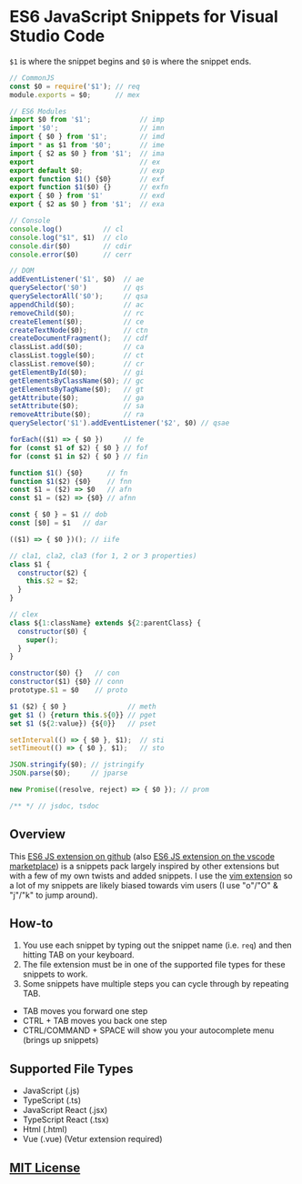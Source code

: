 # ES6 JavaScript Snippets for Visual Studio Code

`$1` is where the snippet begins and `$0` is where the snippet ends.

```js
// CommonJS
const $0 = require('$1'); // req
module.exports = $0;      // mex

// ES6 Modules
import $0 from '$1';            // imp
import '$0';                    // imn
import { $0 } from '$1';        // imd
import * as $1 from '$0';       // ime
import { $2 as $0 } from '$1';  // ima
export                          // ex
export default $0;              // exp
export function $1() {$0}       // exf
export function $1($0) {}       // exfn
export { $0 } from '$1'         // exd
export { $2 as $0 } from '$1';  // exa

// Console
console.log()          // cl
console.log("$1", $1)  // clo
console.dir($0)        // cdir
console.error($0)      // cerr

// DOM
addEventListener('$1', $0)  // ae
querySelector('$0')         // qs
querySelectorAll('$0');     // qsa
appendChild($0);            // ac
removeChild($0);            // rc
createElement($0);          // ce
createTextNode($0);         // ctn
createDocumentFragment();   // cdf
classList.add($0);          // ca
classList.toggle($0);       // ct
classList.remove($0);       // cr
getElementById($0);         // gi
getElementsByClassName($0); // gc
getElementsByTagName($0);   // gt
getAttribute($0);           // ga
setAttribute($0);           // sa
removeAttribute($0);        // ra
querySelector('$1').addEventListener('$2', $0) // qsae

forEach(($1) => { $0 })     // fe
for (const $1 of $2) { $0 } // fof
for (const $1 in $2) { $0 } // fin

function $1() {$0}      // fn
function $1($2) {$0}    // fnn
const $1 = ($2) => $0   // afn
const $1 = ($2) => {$0} // afnn

const { $0 } = $1 // dob
const [$0] = $1   // dar

(($1) => { $0 })(); // iife

// cla1, cla2, cla3 (for 1, 2 or 3 properties)
class $1 {
  constructor($2) {
    this.$2 = $2;
  }
}

// clex
class ${1:className} extends ${2:parentClass} {
  constructor($0) {
    super();
  }
}

constructor($0) {}   // con
constructor($1) {$0} // conn
prototype.$1 = $0    // proto

$1 ($2) { $0 }               // meth
get $1 () {return this.${0}} // pget
set $1 (${2:value}) {${0}}   // pset

setInterval(() => { $0 }, $1);  // sti
setTimeout(() => { $0 }, $1);   // sto

JSON.stringify($0); // jstringify
JSON.parse($0);     // jparse

new Promise((resolve, reject) => { $0 }); // prom

/** */ // jsdoc, tsdoc
```

## Overview
<!-- markdownlint-disable MD033 -->

This [ES6 JS extension on github](https://github.com/Chris56974/ES6-JavaScript-Snippets) (also [ES6 JS extension on the vscode marketplace](https://marketplace.visualstudio.com/items?itemName=Cjay.es6-javascript-snippets)) is a snippets pack largely inspired by other extensions but with a few of my own twists and added snippets. I use the [vim extension](https://marketplace.visualstudio.com/items?itemName=vscodevim.vim) so a lot of my snippets are likely biased towards vim users (I use "o"/"O" & "j"/"k" to jump around).

## How-to

1. You use each snippet by typing out the snippet name (i.e. `req`) and then hitting TAB on your keyboard.
2. The file extension must be in one of the supported file types for these snippets to work.
3. Some snippets have multiple steps you can cycle through by repeating TAB.

- TAB moves you forward one step
- CTRL + TAB moves you back one step
- CTRL/COMMAND + SPACE will show you your autocomplete menu (brings up snippets)

## Supported File Types

- JavaScript (.js)
- TypeScript (.ts)
- JavaScript React (.jsx)
- TypeScript React (.tsx)
- Html (.html)
- Vue (.vue) (Vetur extension required)

## [MIT License](https://github.com/Chris56974/ES6-JavaScript-Snippets/blob/master/LICENSE)